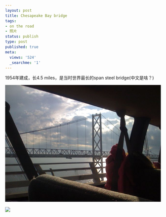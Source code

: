 ```yaml
---
layout: post
title: Chesapeake Bay bridge
tags:
- on the road
- 照片
status: publish
type: post
published: true
meta:
  views: '524'
  _searchme: '1'
---
```

1954年建成，长4.5 miles，是当时世界最长的span steel bridge(中文是啥？)


![](/images/2010/07/l-640-480-825ab9be-7c43-463b-9eaf-24f80ebc26cb.jpeg)

![](http://azaleasays.files.wordpress.com/2008/09/photo.jpg)
